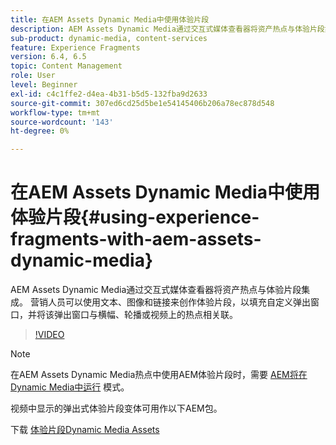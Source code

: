 ```yaml
---
title: 在AEM Assets Dynamic Media中使用体验片段
description: AEM Assets Dynamic Media通过交互式媒体查看器将资产热点与体验片段集成。 营销人员可以使用文本、图像和链接来创作体验片段，以填充自定义弹出窗口，并将该弹出窗口与横幅、轮播或视频上的热点相关联。
sub-product: dynamic-media, content-services
feature: Experience Fragments
version: 6.4, 6.5
topic: Content Management
role: User
level: Beginner
exl-id: c4c1ffe2-d4ea-4b31-b5d5-132fba9d2633
source-git-commit: 307ed6cd25d5be1e54145406b206a78ec878d548
workflow-type: tm+mt
source-wordcount: '143'
ht-degree: 0%

---
```


# 在AEM Assets Dynamic Media中使用体验片段{#using-experience-fragments-with-aem-assets-dynamic-media}

AEM Assets Dynamic Media通过交互式媒体查看器将资产热点与体验片段集成。 营销人员可以使用文本、图像和链接来创作体验片段，以填充自定义弹出窗口，并将该弹出窗口与横幅、轮播或视频上的热点相关联。

>[!VIDEO](https://video.tv.adobe.com/v/22115/?quality=9&learn=on)

>[!NOTE]
>
>在AEM Assets Dynamic Media热点中使用AEM体验片段时，需要 [AEM将在Dynamic Media中运行](https://experienceleague.adobe.com/docs/) 模式。

视频中显示的弹出式体验片段变体可用作以下AEM包。

下载 [体验片段Dynamic Media Assets](assets/experience-fragmentsdynamic-mediaassets-100.zip)
